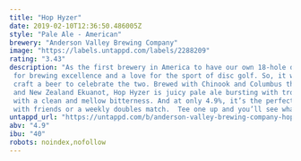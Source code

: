 ```yaml
---
title: "Hop Hyzer"
date: 2019-02-10T12:36:50.486005Z
style: "Pale Ale - American"
brewery: "Anderson Valley Brewing Company"
image: "https://labels.untappd.com/labels/2288209"
rating: "3.43"
description: "As the first brewery in America to have our own 18-hole disc golf course, it’s no secret we share a passion for brewing excellence and a love for the sport of disc golf. So, it was only a matter of time before we’d craft a beer to celebrate the two. Brewed with Chinook and Columbus then heavily dry-hopped with Citra and New Zealand Ekuanot, Hop Hyzer is juicy pale ale bursting with tropical fruit aromas and citrus flavors with a clean and mellow bitterness. And at only 4.9%, it’s the perfect beer to complement a casual round with friends or a weekly doubles match.  Tee one up and you’ll see what we’re talking about…"
untappd_url: "https://untappd.com/b/anderson-valley-brewing-company-hop-hyzer/2288209"
abv: "4.9"
ibu: "40"
robots: noindex,nofollow
---
```

